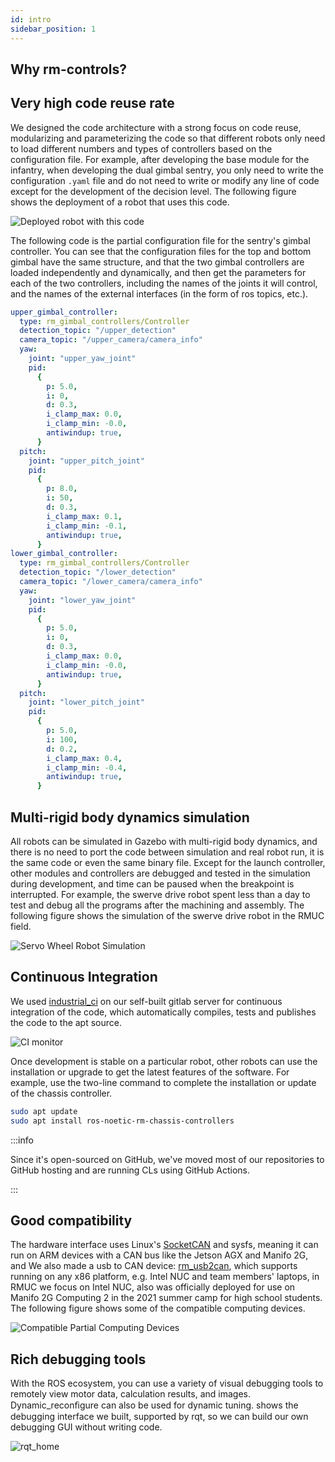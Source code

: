 ```yaml
---
id: intro
sidebar_position: 1
---
```


## Why rm-controls?

## Very high code reuse rate

We designed the code architecture with a strong focus on code reuse, modularizing and parameterizing the code so that different robots only need to load different numbers and types of controllers based on the configuration file. For example, after developing the base module for the infantry, when developing the dual gimbal sentry, you only need to write the configuration `.yaml` file and do not need to write or modify any line of code except for the development of the decision level. The following figure shows the deployment of a robot that uses this code.

![Deployed robot with this code](/img/rm-controls/deployed_robots.png)

The following code is the partial configuration file for the sentry's gimbal controller. You can see that the configuration files for the top and bottom gimbal have the same structure, and that the two gimbal controllers are loaded independently and dynamically, and then get the parameters for each of the two controllers, including the names of the joints it will control, and the names of the external interfaces (in the form of ros topics, etc.).

```yaml
upper_gimbal_controller:
  type: rm_gimbal_controllers/Controller
  detection_topic: "/upper_detection"
  camera_topic: "/upper_camera/camera_info"
  yaw:
    joint: "upper_yaw_joint"
    pid:
      {
        p: 5.0,
        i: 0,
        d: 0.3,
        i_clamp_max: 0.0,
        i_clamp_min: -0.0,
        antiwindup: true,
      }
  pitch:
    joint: "upper_pitch_joint"
    pid:
      {
        p: 8.0,
        i: 50,
        d: 0.3,
        i_clamp_max: 0.1,
        i_clamp_min: -0.1,
        antiwindup: true,
      }
lower_gimbal_controller:
  type: rm_gimbal_controllers/Controller
  detection_topic: "/lower_detection"
  camera_topic: "/lower_camera/camera_info"
  yaw:
    joint: "lower_yaw_joint"
    pid:
      {
        p: 5.0,
        i: 0,
        d: 0.3,
        i_clamp_max: 0.0,
        i_clamp_min: -0.0,
        antiwindup: true,
      }
  pitch:
    joint: "lower_pitch_joint"
    pid:
      {
        p: 5.0,
        i: 100,
        d: 0.2,
        i_clamp_max: 0.4,
        i_clamp_min: -0.4,
        antiwindup: true,
      }
```

## Multi-rigid body dynamics simulation

All robots can be simulated in Gazebo with multi-rigid body dynamics, and there is no need to port the code between simulation and real robot run, it is the same code or even the same binary file. Except for the launch controller, other modules and controllers are debugged and tested in the simulation during development, and time can be paused when the breakpoint is interrupted. For example, the swerve drive robot spent less than a day to test and debug all the programs after the machining and assembly. The following figure shows the simulation of the swerve drive robot in the RMUC field.

![Servo Wheel Robot Simulation](/img/rm-controls/gazebo.jpg)

## Continuous Integration

We used [industrial_ci](https://github.com/ros-industrial/industrial_ci) on our self-built gitlab server for continuous integration of the code, which automatically compiles, tests and publishes the code to the apt source.

![CI monitor](/img/rm-controls/ci_monitor.png)

Once development is stable on a particular robot, other robots can use the installation or upgrade to get the latest features of the software. For example, use the two-line command to complete the installation or update of the chassis controller.

```sh
sudo apt update
sudo apt install ros-noetic-rm-chassis-controllers
```

:::info

Since it's open-sourced on GitHub, we've moved most of our repositories to GitHub hosting and are running CLs using GitHub Actions.

:::

## Good compatibility

The hardware interface uses Linux's [SocketCAN](https://www.kernel.org/doc/Documentation/networking/can.txt) and sysfs, meaning it can run on ARM devices with a CAN bus like the Jetson AGX and Manifo 2G, and We also made a usb to CAN device: [rm_usb2can](https://github.com/rm-controls/rm_usb2can), which supports running on any x86 platform, e.g. Intel NUC and team members' laptops, in RMUC we focus on Intel NUC, also was officially deployed for use on Manifo 2G Computing 2 in the 2021 summer camp for high school students. The following figure shows some of the compatible computing devices.

![Compatible Partial Computing Devices](/img/rm-controls/minipc.png)

## Rich debugging tools

With the ROS ecosystem, you can use a variety of visual debugging tools to remotely view motor data, calculation results, and images. Dynamic_reconﬁgure can also be used for dynamic tuning. shows the debugging interface we built, supported by rqt, so we can build our own debugging GUI without writing code.

![rqt_home](/img/rm-controls/rqt_home.png)
